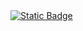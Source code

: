 <div id="badges" align ="center">
  <a href= "https://id.vk.com/account/#/main"
     <img alt="Static Badge" src="https://img.shields.io/badge/VK-blue?style=for-the-badge&logo=VK&logoColor=white" alt="VK Badge"/>
    </a>
</div>
    <a href= "https://mail.google.com/mail/u/0/#inbox">
      <img alt="Static Badge" src="https://img.shields.io/badge/Email-red?style=for-the-badge&logo=Gmail&logoColor=white" alt="VK Badge"/>
    </a>
  </div>

     
  
